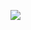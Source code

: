 ![](https://cdn.prod.www.spiegel.de/images/c4117847-3c0b-45d8-bb41-235579e98a35_w948_r1.778_fpx49_fpy55.jpg)
